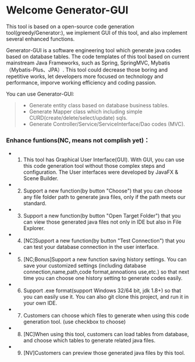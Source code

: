 
# Welcome Generator-GUI

This tool is based on a open-source code generation tool(greedy/Generator:), we implement GUI of this tool, and also implement several enhanced functions.

Generator-GUI is a software engineering tool which generate java codes based on database tables. The code templates of this tool based on current mainstream Java Frameworks, such as Spring, SpringMVC, Mybatis（Mybatis-Plus、JPA）. This tool could decrease those boring and repetitive works, let developers more focused on technology and performance, imporve working efficiency and coding passion.

You can use Generator-GUI:
> * Generate entity class based on database business tables.
> * Generate Mapper class which including simple CURD(create/delete/select/update) sqls.
> * Generate Controller/Service/ServiceInterface/Dao codes (MVC).

### Enhance funtions(NC, means not complish yet)：
* 1. This tool has Graphical User Interface(GUI). With GUI, you can use this code generation tool without those complex steps and configuration. The User interfaces were developed by JavaFX & Scene Builder.
* 2. Support a new function(by button "Choose") that you can choose any file folder path to generate java files, only if the path meets our standard.
* 3. Support a new function(by button "Open Target Folder") that you can view those generated java files not only in IDE but also in File Explorer.
* 4. [NC]Support a new function(by button "Test Connection") that you can test your database connection in the user interface.
* 5. [NC;Bonus]Support a new function saving history settings. You can save your customized settings (including database connection,name,path,code format,annoations use,etc.) so that next time you can choose one history setting to generate codes easily.
* 6. Support .exe format(support Windows 32/64 bit, jdk 1.8+) so that you can easily use it. You can also git clone this project, and run it in your own IDE.
* 7. Customers can choose which files to generate when using this code generation tool. (use checkbox to choose)
* 8. [NC]When using this tool, customers can load tables from database, and choose which tables to generate related java files.
* 9. [NV]Customers can preview those generated java files by this tool.
